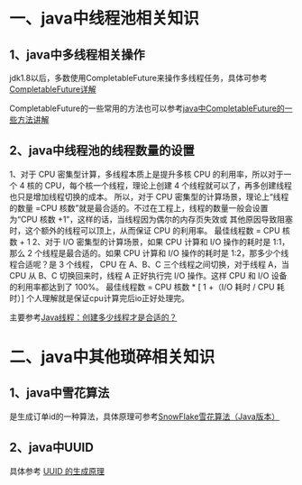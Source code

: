 # 一、java中线程池相关知识
## 1、java中多线程相关操作
  jdk1.8以后，多数使用CompletableFuture来操作多线程任务，具体可参考[CompletableFuture详解](https://juejin.cn/post/7126145088299728933)

  CompletableFuture的一些常用的方法也可以参考[java中CompletableFuture的一些方法讲解](https://blog.csdn.net/weixin_44073836/article/details/123346035)
  
  
## 2、java中线程池的线程数量的设置
1、对于 CPU 密集型计算，多线程本质上是提升多核 CPU 的利用率，所以对于一个 4 核的 CPU，每个核一个线程，理论上创建 4 个线程就可以了，再多创建线程也只是增加线程切换的成本。
所以，对于 CPU 密集型的计算场景，理论上“线程的数量 =CPU 核数”就是最合适的。不过在工程上，线程的数量一般会设置为“CPU 核数 +1”，这样的话，当线程因为偶尔的内存页失效或
其他原因导致阻塞时，这个额外的线程可以顶上，从而保证 CPU 的利用率。
最佳线程数 = CPU 核数 + 1
2、对于 I/O 密集型的计算场景，如果 CPU 计算和 I/O 操作的耗时是 1:1，那么 2 个线程是最合适的。如果 CPU 计算和 I/O 操作的耗时是 1:2，那多少个线程合适呢？是 3 个线程，
CPU 在 A、B、C 三个线程之间切换，对于线程 A，当 CPU 从 B、C 切换回来时，线程 A 正好执行完 I/O 操作。这样 CPU 和 I/O 设备的利用率都达到了 100%。
最佳线程数 = CPU 核数 * [ 1 +（I/O 耗时 / CPU 耗时）]
  个人理解就是保证cpu计算完后io正好处理完。

主要参考[Java线程：创建多少线程才是合适的？](https://blog.csdn.net/ChinaLiaoTian/article/details/128472930)

# 二、java中其他琐碎相关知识
## 1、java中雪花算法
  是生成订单id的一种算法，具体原理可参考[SnowFlake雪花算法（Java版本）](https://blog.csdn.net/weixin_47274607/article/details/126141772)
## 2、java中UUID
  具体参考 [UUID 的生成原理](https://blog.csdn.net/BASK2312/article/details/131125660)
  
